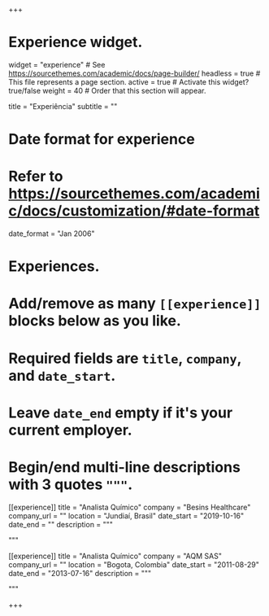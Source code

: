 +++
# Experience widget.
widget = "experience"  # See https://sourcethemes.com/academic/docs/page-builder/
headless = true  # This file represents a page section.
active = true  # Activate this widget? true/false
weight = 40  # Order that this section will appear.

title = "Experiência"
subtitle = ""

# Date format for experience
#   Refer to https://sourcethemes.com/academic/docs/customization/#date-format
date_format = "Jan 2006"

# Experiences.
#   Add/remove as many `[[experience]]` blocks below as you like.
#   Required fields are `title`, `company`, and `date_start`.
#   Leave `date_end` empty if it's your current employer.
#   Begin/end multi-line descriptions with 3 quotes `"""`.

[[experience]]
  title = "Analista Químico"
  company = "Besins Healthcare"
  company_url = ""
  location = "Jundiaí, Brasil"
  date_start = "2019-10-16"
  date_end = ""
  description = """

  """

[[experience]]
  title = "Analista Químico"
  company = "AQM SAS"
  company_url = ""
  location = "Bogota, Colombia"
  date_start = "2011-08-29"
  date_end = "2013-07-16"
  description = """

  """


+++
